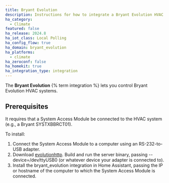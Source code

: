 ```yaml
---
title: Bryant Evolution
description: Instructions for how to integrate a Bryant Evolution HVAC system using a System Access Module.
ha_category:
  - Climate
featured: false
ha_release: 2024.8
ha_iot_class: Local Polling
ha_config_flow: true
ha_domain: bryant_evolution
ha_platforms:
  - climate
ha_zeroconf: false
ha_homekit: true
ha_integration_type: integration
---
```


The **Bryant Evolution** {% term integration %} lets you control Bryant Evolution HVAC systems.

## Prerequisites

It requires that a System Access Module be connected to the HVAC system (e.g., a Bryant SYSTXBBRCT01).

To install:

1. Connect the System Access Module to a computer using an RS-232-to-USB adapter.
1. Download [evolutionhttp](https://github.com/danielsmyers/evolutionhttp). Build and run the server binary, passing --device=/dev/ttyUSB0 (or whatever device your adapter is connected to).
1. Install the bryant_evolution integration in Home Assistant, passing the IP or hostname of the computer to which the System Access Module is connected.
